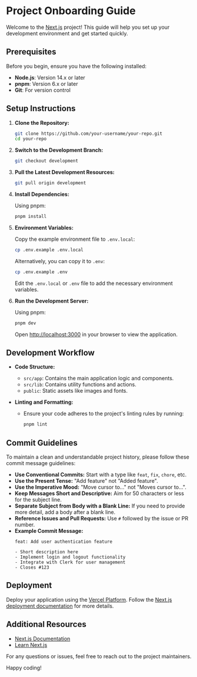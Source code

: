 # Project Onboarding Guide

Welcome to the [Next.js](https://nextjs.org) project! This guide will help you set up your development environment and get started quickly.

## Prerequisites

Before you begin, ensure you have the following installed:

- **Node.js**: Version 14.x or later
- **pnpm**: Version 6.x or later
- **Git**: For version control

## Setup Instructions

1. **Clone the Repository:**

   ```bash
   git clone https://github.com/your-username/your-repo.git
   cd your-repo
   ```

2. **Switch to the Development Branch:**

   ```bash
   git checkout development
   ```

3. **Pull the Latest Development Resources:**

   ```bash
   git pull origin development
   ```

4. **Install Dependencies:**

   Using pnpm:

   ```bash
   pnpm install
   ```

5. **Environment Variables:**

   Copy the example environment file to `.env.local`:

   ```bash
   cp .env.example .env.local
   ```

   Alternatively, you can copy it to `.env`:

   ```bash
   cp .env.example .env
   ```

   Edit the `.env.local` or `.env` file to add the necessary environment variables.

6. **Run the Development Server:**

   Using pnpm:

   ```bash
   pnpm dev
   ```

   Open [http://localhost:3000](http://localhost:3000) in your browser to view the application.

## Development Workflow

- **Code Structure:**

  - `src/app`: Contains the main application logic and components.
  - `src/lib`: Contains utility functions and actions.
  - `public`: Static assets like images and fonts.

- **Linting and Formatting:**
  - Ensure your code adheres to the project's linting rules by running:
    ```bash
    pnpm lint
    ```

## Commit Guidelines

To maintain a clean and understandable project history, please follow these commit message guidelines:

- **Use Conventional Commits:** Start with a type like `feat`, `fix`, `chore`, etc.
- **Use the Present Tense:** "Add feature" not "Added feature".
- **Use the Imperative Mood:** "Move cursor to..." not "Moves cursor to...".
- **Keep Messages Short and Descriptive:** Aim for 50 characters or less for the subject line.
- **Separate Subject from Body with a Blank Line:** If you need to provide more detail, add a body after a blank line.
- **Reference Issues and Pull Requests:** Use `#` followed by the issue or PR number.
- **Example Commit Message:**
  ```
  feat: Add user authentication feature

  - Short description here
  - Implement login and logout functionality
  - Integrate with Clerk for user management
  - Closes #123
  ```

## Deployment

Deploy your application using the [Vercel Platform](https://vercel.com/new?utm_medium=default-template&filter=next.js&utm_source=create-next-app&utm_campaign=create-next-app-readme). Follow the [Next.js deployment documentation](https://nextjs.org/docs/app/building-your-application/deploying) for more details.

## Additional Resources

- [Next.js Documentation](https://nextjs.org/docs)
- [Learn Next.js](https://nextjs.org/learn)

For any questions or issues, feel free to reach out to the project maintainers.

Happy coding!
